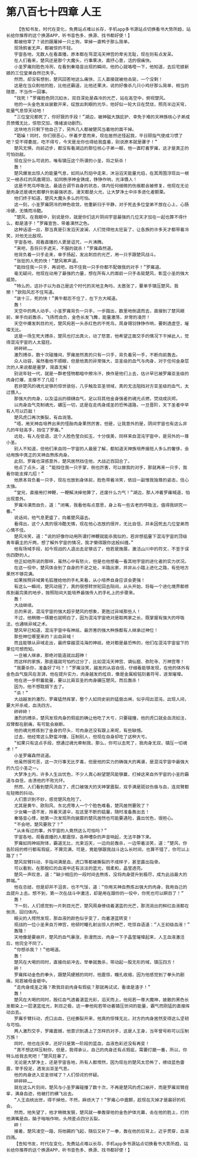 # 第八百七十四章 人王
        【告知书友，时代在变化，免费站点难以长存，手机app多书源站点切换看书大势所趋，站长给你推荐的这个换源APP，听书音色多、换源、找书都好使！】
       都被他宰了？说的跟屠掉一只土狗，宰掉一直鸭子那么简单。
       现场鸦雀无声，都被惊的不轻。
       宇宙各地，无数人在看直播，原本都在骂混沌天神宫的卑劣无耻，现在则有点发呆。
       在人们看来，楚风还是那个大魔头，行事果决，直抒心意，活的很痛快。
       小圣罗雍则脸色冷冽，在看到秦珞音出现的瞬间，他的心就咯噔一下，他知道，去后宅掳新娘的三位堂弟自然已失手。
       然而，却没有想到，楚风回答地这么痛快，三人直接就被他击毙，一个没剩！
       这是在当众削他的脸，比他还霸道，比他还果决，说的好像杀几只小鸡仔那么简单，相当的随意，不当作一回事。
       “找死！”罗雍脸色阴沉如水，双目深处是森冷的光芒，站在高空中，俯视楚风。
       他的一头金色发丝披散开来，绽放出刺眼的光华，他好似一轮大日在焚烧，照亮半边天穹，能量气息惊天动地！
       “三位堂兄都死了，你好狠的手段！”湖边，被神磁大旗庇护、幸免于难的天神族核心子弟成员愤慨无比，惊怒交加，情绪波动剧烈。
       这块地方只剩下他自己了，另外几人都被楚风当着他的面干掉。
       “聒噪！同时，你们很恶心，怀着歹意而来，现在居然还怪起我，平日颐指气使成习惯了吧？受不得委屈，吃不得亏，今天是龙你也得给我盘着，别说原本就是骡子！”
       楚风无惧，向前迈步，都没有看湖边的那位核心子弟一眼，他一直盯着罗雍，这才是真正的可怕劲敌。
       现在没什么可说的，唯有镇压这个所谓的小圣，将之斩杀！
       轰！
       楚风爆发出惊人的能量气息，如同从烈焰中走来，沐浴滔天能量光焰，在其周围浮现出一根又一根赤红的凤凰翎羽，如同秩序神金铸成，铮铮作响，光泽慑人！
       这是不死鸟呼吸法，最适合调节自身的状态，体内任何细微的伤痕都会被修复，他现在无论是肉身还是魂光都攀升到最强状态，漫天都是火光，让大梦净土中许多进化者颤栗。
       他们终于知道，楚风大魔头多么的可怕。
       这一刻，小圣罗雍阴冷的神色收敛，他重新归于平静，对于死去多位堂弟不放在心上，心肠冷硬，无情而冷酷。
       “楚风，在我眼中，别说是你，就是你们这片阴间宇宙最强的几位天才加在一起也算不得什么，都是渣子！”罗雍宣告，带着漠然之色。
       这种话语一出，那当真是引发滔天波澜，人们觉得他太狂妄了，让各族的许多天才都带着冷笑，对他无比敌视。
       宇宙各地，观看直播的人更是诅咒，一片沸腾。
       “来吧，吾将只手遮天，不服的就杀！”罗雍森然道。
       他背负着一只手走来，单手扬起，发出刺目的光芒，用一只手跟楚风战斗。
       “张狂的人死的快！”楚风寒声道。
       “能挡住我一只手，再说吧，挡不住我一只手你都不配做我的对手！”罗雍道。
       毫无疑问，他现在动用了最强的力量，想在所有人的面前一只手击毙楚风，彰显小圣的强大威势。
       “特么的，这孙子以为自己是这个时代的天地主角吗，太嚣张了，要单手镇压楚风，我擦！”欧阳风忍不住骂道。
       “装十三，死的快！”黄牛都忍不住了，在下方大喊道。
       轰！
       天空中的两人动手，小圣罗雍背负一只手，一步踏出，数里地倒退而去，直接到了楚风眼前，单手向前轰杀，飞扬而自负，金色长发飞舞，能量激荡，非常的凌厉！
       天空中爆发刺目的光，楚风宛若一头赤红色的不死鸟，周身翎羽铮铮作响，要刺透虚空，璀璨无比。
       这是一场生死大搏杀，楚风也打出真火，动了怒意，他希望正面交手的情况下干掉此人，觉得混沌宇宙的人太猖狂。
       砰砰砰……
       激烈搏杀，数十次碰撞间，罗雍居然真的只有一只手，背负着另一手，不断向前轰去。
       众人动容，虽然看他不顺眼，但是他真的异常强大，亚圣级的血气与肉身，对于任何金身层次的人来说都是噩梦，简直无解！
       别说年轻一代，就是一群老怪物都暗中擦冷汗，换作是他们上去，估计早已被罗雍亚圣级的肉身打爆，支撑不了几招！
       若非楚风的魂光足够的惊世骇俗，几乎触及亚圣领域，真的无法阻挡对方亚圣级的血气，太过慑人。
       那强大的肉身，以及溢出的磅礴血气，足以将其他金身强者的魂光点燃，焚烧成灰烬。
       以肉身血气克制魂光，碾压一切，这是在走肉身成圣的恐怖道路，一旦晋阶，天下圣者中罕有人可以匹敌！
       楚风虎口再次撕裂，有血淌落。
       “唔，用天神血培养出来的怪胎肉身果然厉害，但是，让我意外的是，阴间宇宙也有这么非凡的年轻高手，挡住了罗雍。”
       远处，有人在低语，这个人脸色莹白如玉，十分俊美，同样来自混沌宇宙中，是另外的一尊小圣。
       别人不知道，但他们来自同一宇宙的人最是了解，都知道天神族培养接班人多么的奢侈，会动用族中真正的天神血熬炼肉身。
       此刻，罗雍也深感意外，楚风居然挡住他，大战近百回合了。
       他点了点头，道：“能挡住我一只手掌，倒也厉害，可以做我的对手，那就再来一只手，我看你能支撑几招！”
       他原本背负着一只手，现在也放到身体前，脸色带着冷笑，依旧一副惟我独尊的姿态，信心太强。
       “堂兄，直接用打神鞭，一鞭解决掉他算了，还废什么力气！”湖边，那人冲着罗雍喊道，怕出现意外。
       罗雍冷漠而自负，道：“闭嘴，我看他有点意思，身上有一些古老的呼吸法，值得我研究一番。”
       说话间，他气息更盛了，向着楚风逼去。
       看得出，这个人真的很冷酷无情，现在他心态放的很开，无比自信，并未因死去几位堂弟而心情不佳。
       楚风冷笑，道：“说的好像你动用所谓打神鞭就能杀我似的，若非想掂量下混沌宇宙的顶级青年霸主的斤两，想了解外宇宙的情况，我才懒得跟你这般纠缠。”
       他有场域手段，如今观战的人退出去足够远了，他若是施展，激活山川中的符文，不至于误伤四野的人。
       但正如他所说的那样，虽然心中有怒火，但是也他想看一看其他宇宙的进化者的实力状况。
       在这一役中，楚风体会到了自身的不足之处，半路出家，并非从小踏上进化之路，有些地方果然不够完满。
       如果按照异域黄毛狐狸给他的手札来看，从小培养自身应该会更强！
       有这么一瞬间，楚风动摇了，真的很想转世轮回去阳间，从头开始，将每一个进化境界都修炼到最完美的地步，按照阳间大能培养最强传人的手札上的步骤来。
       轰！
       大战继续。
       总的来说，混沌宇宙的强大超乎楚风的想象，更胜过异域那些人！
       不过，他稍微一琢磨也就明白了，因为混沌宇宙绝对是取两家之长，既掌握有强大的呼吸法，也通晓异域之术。
       楚风早已知道，混沌宇宙中有神祇，最厉害的强大种族都有人继承过神位！
       那些神位哪里来的？出自异域！
       而且能够从异域走出，最终穿越混沌海的神祇，绝对都是最恐怖的，他们在混沌宇宙留下的果位可想而知。
       一旦被人继承，那绝对能造就出超神！
       而这样的家族，那底蕴就可怕的过分了，比如混沌天神宫、谪仙窟、弥陀寺、万神宫等！
       “我要杀你，准备好了吗？！”罗雍淡笑，越发的从容自信，仔细看能够发现，在他的体外有金色血气旋风在澎湃，他在提升实力，肉身越发的炫目，像是金属般铭刻着符号，逐渐璀璨。
       他在进一步积蓄能量，要以比肩亚圣的肉身碾压楚风，而后轰杀！
       因为，他不想耽搁下去了。
       “杀！”
       大战越发的激烈，罗雍猛然挥掌，整个人如同史前的猛兽出闸，似乎闯出混沌，出现人间，要大开杀戒，血洗四方。
       砰砰砰！
       激烈的搏杀，楚风发现肉身的瑕疵的确让他吃了大亏，只要碰撞，他的虎口就会血流如注，双臂都在剧痛，有可能会崩断。
       他的魂光修炼到了金身的尽头，可肉身还没有跟上来呢，有些缺憾。
       过去，他经常这么野蛮冲撞，压制别人，但现在自身却吃了这种大亏。
       “如果只有这点手段，想通过魂光牵制我，那么，你可以去死了，我肉身无双，镇压一切魂术！”
       小圣罗雍森然说道。
       他虽然很可恶，这一次行事无比歹毒，但是他的实力的确强大的离谱，是混沌宇宙中最强大的九位小圣之一。
       大梦净土内，许多人生出忧色，不少人真心盼望楚风能够赢，打掉这来自外宇宙的小圣的霸道与自信，击溃他的不败光环。
       然而，人们看到楚风流血了，虎口被强大的天神掌震裂，双手满是斑驳伤痕与血，连双臂都在轻微的抖动。
       人们意识到不妙，感觉楚风危险了。
       尤其是黄牛、欧阳风、东北虎等人一个个脸色难看，楚风居然要败了？
       少女曦一语不发，拎着天道伞，在这里不断的掂量，随时准备轰出去！
       秦珞音心悸，她第一次发现所向披靡的楚风居然也可能要遇险，露出忧色，很担心。
       “不会吧，楚风要败了？”
       “从未有过的事，外宇宙的人竟然这么可怕吗？”
       宇宙各地，观看直播的人都震惊，各种嘈杂的声音响起，无法平静下来。
       罗雍如同神祇附体，霸道无比，光束滔天，一边向前轰杀，一边带着淡笑，道：“楚风，你各阶段的修行都有瑕疵，不算完满，可是，竟能够跟我战斗这么长时间，也算不错了，你可以上路了！”
       楚风双臂抖动，手指间满是血，虎口等都被撕裂的不成样子，甚至露出指骨。
       可以看到，在那殷红的血液中还有淡淡的蓝光，很柔和，晶莹透亮。
       楚风一声叹息，道：“缺少相应的一段时间去熬炼，没将肉身提升到极尽，成为此战最大的弊端。”
       他在总结，但是却并不沮丧，也不气馁，道：“你用天神血熬炼出强大的肉身，我用自己的血提升上去。想不到，第一次在战斗中激活，却是用在跟你的一役中，你死也可以瞑目了！”
       轰！
       下一刻，人们感觉到一片刺目光芒，楚风周身缭绕着湛蓝的光芒，那流淌出的鲜红血液都在倒流，回归体内。
       眼尖的人愕然发现，那血液的颜色似乎变了，向着湛蓝转变！
       观战的一位小圣来自万神宫，他顿时瞳孔射出惊人的神芒，吃惊自语道：“人王初级血液！”
       轰隆！
       天地像是要崩开，楚风的血气暴涨，弥漫而出，肉身一下子晶莹璀璨起来，人王血液激活后，他完全不同了。
       “你想杀我？！”他喝道。
       轰！
       楚风在大喝的同时，直接向前冲去，举拳就轰杀，带动起一股无形的域，镇压四方！
       砰！
       罗雍挥动金色的拳头，跟楚风硬撼的同时，他震惊，瞳孔收缩，因为他感觉到了拳头的剧痛，宛若被母金砸中。
       “走肉身成圣之路？欺我目前肉身有瑕疵？那就再试试，看谁是渣子！”
       轰！
       楚风在大喝的同时，殷红血气透着湛蓝光彩，滔天而上，他宛若一尊大魔神，披散的黑色长发都染上一层湛蓝炫光，刺目之极，这一拳他宛若带动着镇压世间的能量，霸气而刚猛的直接挥动出去。
       罗雍手臂抖动，虎口出血，已经撕裂开来，他真的惊悚无比，对方的肉身居然变得这么坚韧与可怕。
       两人激烈交手，罗雍震撼，他意识到遇上了怎样的对手，这是人王身，当年曾号称可以压制万族！
       同时，他也在庆幸，还好只是第一阶段的蓝血，血液色彩还没有再变！
       “真不想这样压制你，但是，我得承认，自己的肉身还有点瑕疵，需要打磨一番，所以，你特么给我去死吧！”楚风狂暴了。
       无论是大梦净土，还是宇宙各地，所有人都愕然，因为现在的楚风太恐怖了，缭绕蓝色雷霆，举手投足，透发出亚圣气息。
       他的肉身进入亚圣领域了？人们惊诧的怀疑。
       砰砰砰……
       就在这么片刻间，楚风与小圣罗雍碰撞了数十次，不再是楚风的虎口崩开，而是罗雍双臂痉挛，满身血迹，他被打的横飞出去。
       “人王血统出世，得干掉他，不然，麻烦大了！”罗雍心中震颤，趁现在灭掉才是最好的机会。
       然而，他失望了，他才稍微发狠，楚风就一拳轰穿他的金色护体光幕，击在他的脸上，打的他满嘴是血，脑子嗡嗡作响，头颅差点四分五裂。
       砰！
       接着，楚风凌空一踏，将他踢的飞起，随后又补了一拳，轰在他的后背上，近乎贯穿，血液四溅。
       【告知书友，时代在变化，免费站点难以长存，手机app多书源站点切换看书大势所趋，站长给你推荐的这个换源APP，听书音色多、换源、找书都好使！】